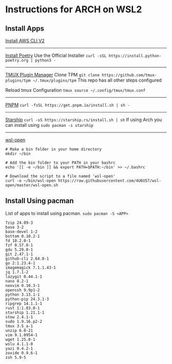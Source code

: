 # Instructions for ARCH on WSL2

## Install Apps

[Install AWS CLI V2](https://docs.aws.amazon.com/cli/latest/userguide/getting-started-install.html)

---

[Install Poetry](https://python-poetry.org/docs/#installing-with-the-official-installer)
Use the Official Installer `curl -sSL https://install.python-poetry.org | python3 -`

---

[TMUX Plugin Manager](https://github.com/tmux-plugins/tpm)
Clone TPM `git clone https://github.com/tmux-plugins/tpm ~/.tmux/plugins/tpm`
This repo has all other steps configured

Reload tmux Configuration `tmux source ~/.config/tmux/tmux.conf`

---

[PNPM](https://pnpm.io/installation)
`curl -fsSL https://get.pnpm.io/install.sh | sh -`

---

[Starship](https://starship.rs/guide/#%F0%9F%9A%80-installation)
`curl -sS https://starship.rs/install.sh | sh`
If using Arch you can install using `sudo pacman -s starship`

---

[wsl-open](https://gitlab.com/4U6U57/wsl-open)

```
# Make a bin folder in your home directory
mkdir ~/bin

# Add the bin folder to your PATH in your bashrc
echo '[[ -e ~/bin ]] && export PATH=$PATH:~/bin' >> ~/.bashrc

# Download the script to a file named 'wsl-open'
curl -o ~/bin/wsl-open https://raw.githubusercontent.com/4U6U57/wsl-open/master/wsl-open.sh

```

## Install Using pacman

List of apps to install using pacman.
`sudo pacman -S <APP>`

```pacman
7zip 24.09-3
base 3-2
base-devel 1-2
bottom 0.10.2-1
fd 10.2.0-1
fzf 0.57.0-1
gdu 5.29.0-1
git 2.47.1-1
github-cli 2.64.0-1
go 2:1.23.4-1
imagemagick 7.1.1.43-1
jq 1.7.1-2
lazygit 0.44.1-1
nano 8.2-1
neovim 0.10.3-1
openssh 9.9p1-2
python 3.13.1-1
python-pip 24.3.1-3
ripgrep 14.1.1-1
rust 1:1.83.0-1
starship 1.21.1-1
stow 2.4.1-1
sudo 1.9.16.p2-2
tmux 3.5_a-1
unzip 6.0-21
vim 9.1.0954-1
wget 1.25.0-1
wslu 4.1.1-0
yazi 0.4.2-1
zoxide 0.9.6-1
zsh 5.9-5
```
